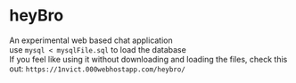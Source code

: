 # heyBro
An experimental web based chat application<br>
use `mysql < mysqlFile.sql` to load the database<br>
If you feel like using it without downloading and loading the files, check this out: `https://1nvict.000webhostapp.com/heybro/`
